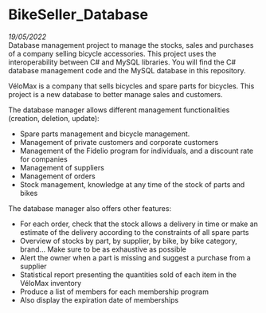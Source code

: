 # BikeSeller_Database
*19/05/2022*  
Database management project to manage the stocks, sales and purchases of a company selling bicycle accessories.
This project uses the interoperability between C# and MySQL libraries.
You will find the C# database management code and the MySQL database in this repository.

VéloMax is a company that sells bicycles and spare parts for bicycles.
This project is a new database to better manage sales and customers.

The database manager allows different management functionalities (creation, deletion, update):
* Spare parts management and bicycle management.
* Management of private customers and corporate customers
* Management of the Fidelio program for individuals, and a discount rate for companies
* Management of suppliers
* Management of orders
* Stock management, knowledge at any time of the stock of parts and bikes

The database manager also offers other features:
* For each order, check that the stock allows a delivery in time or make an estimate of the delivery according to the constraints of all spare parts
* Overview of stocks by part, by supplier, by bike, by bike category, brand...
Make sure to be as exhaustive as possible
* Alert the owner when a part is missing and suggest a purchase from a supplier
* Statistical report presenting the quantities sold of each item in the VéloMax inventory
* Produce a list of members for each membership program
* Also display the expiration date of memberships
